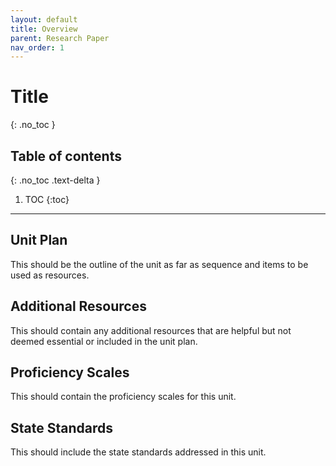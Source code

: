 ```yaml
---
layout: default
title: Overview
parent: Research Paper
nav_order: 1
---
```


# Title
{: .no_toc }

<!-- table of contents for the page -->
## Table of contents
{: .no_toc .text-delta }

1. TOC
{:toc}

---

## Unit Plan
This should be the outline of the unit as far as sequence and items to be used as resources.

## Additional Resources
This should contain any additional resources that are helpful but not deemed essential or included in the unit plan.

## Proficiency Scales
This should contain the proficiency scales for this unit.

## State Standards
This should include the state standards addressed in this unit.
